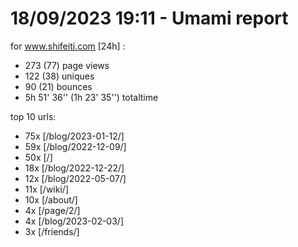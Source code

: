# 18/09/2023 19:11 - Umami report
for www.shifeiti.com [24h] :

 - 273 (77) page views
 - 122 (38) uniques
 - 90 (21) bounces
 - 5h 51' 36'' (1h 23' 35'') totaltime


top 10 urls:
 - 75x [/blog/2023-01-12/]
 - 59x [/blog/2022-12-09/]
 - 50x [/]
 - 18x [/blog/2022-12-22/]
 - 12x [/blog/2022-05-07/]
 - 11x [/wiki/]
 - 10x [/about/]
 - 4x [/page/2/]
 - 4x [/blog/2023-02-03/]
 - 3x [/friends/]


